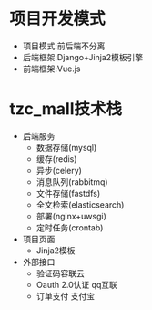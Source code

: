 # 项目开发模式
+ 项目模式:前后端不分离
+ 后端框架:Django+Jinja2模板引擎
+ 前端框架:Vue.js

# tzc_mall技术栈
+ 后端服务
  + 数据存储(mysql)
  + 缓存(redis)
  + 异步(celery)
  + 消息队列(rabbitmq)
  + 文件存储(fastdfs)
  + 全文检索(elasticsearch)
  + 部署(nginx+uwsgi)
  + 定时任务(crontab)
+ 项目页面
  + Jinja2模板
+ 外部接口
  + 验证码容联云
  + Oauth 2.0认证 qq互联
  + 订单支付 支付宝

